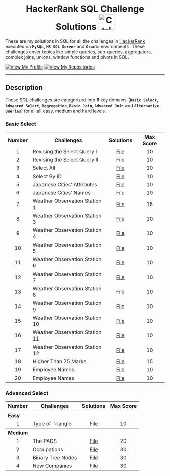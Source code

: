 <h1 align="center"> HackerRank SQL Challenge Solutions <img alt="Ctrl Z" src="https://media.giphy.com/media/V8y1y1FzxDETVUtQE4/giphy.gif" width="50px"></h1>

These are my solutions in SQL for all the challenges in [HackerRank](https://www.hackerrank.com/domains/sql) executed on **`MySQL`**, **`MS SQL Server`** and **`Oracle`** environments. These challenges cover topics like simple queries, sub-queries, aggregators, complex joins, unions, window functions and pivots in SQL.

[![View My Profile](https://img.shields.io/badge/Profile-View_My_Profile-2EC866?style=flat&logo=hackerrank&logoColor=white)](https://www.hackerrank.com/cuongquoc290701)
[![View My Repositories](https://img.shields.io/badge/Repository-View_My_Repositories-0045BC?style=flat&logo=github&logoColor=white)](https://github.com/cuongtrans?tab=repositories)

---

<h2 align="left"> Description </h2>

These SQL challenges are categorized into <strong>6</strong> key domains (**`Basic Select`**, **`Advanced Select`**, **`Aggregation`**, **`Basic Join`**, **`Advanced Join`** and **`Alternative Queries`**) for all all easy, medium and hard levels.

<h3 align="left"> Basic Select </h3>

<table>
  <tr>
    <th align="center" scope="col"> <strong>Number</strong> </th>
    <th align="center" scope="col"> <strong>Challenges</strong> </th>
    <th align="center" scope="col"> <strong>Solutions</strong> </th>
    <th align="center" scope="col"> <strong>Max Score</strong> </th>
  </tr>
  <tr>
    <td align="center" scope="row"> 1 </td>
    <td align="Left" scope="left"> Revising the Select Query I </td>
    <td align="center" scope="left"> <a href="https://github.com/cuongtrans/hackerrank-sql-challenges/blob/main/basic-select/easy/revising-the-select-query-I.sql"> File </a> </td>
    <td align="center" scope="row"> 10 </td>
  </tr>
  <tr>
    <td align="center" scope="row"> 2 </td>
    <td align="Left" scope="left"> Revising the Select Query II </td>
    <td align="center" scope="left"> <a href="https://github.com/cuongtrans/hackerrank-sql-challenges/blob/main/basic-select/easy/revising-the-select-query-II.sql"> File </a> </td>
    <td align="center" scope="row"> 10 </td>
  </tr>
  <tr>
    <td align="center" scope="row"> 3 </td>
    <td align="Left" scope="left"> Select All </td>
    <td align="center" scope="left"> <a href="https://github.com/cuongtrans/hackerrank-sql-challenges/blob/main/basic-select/easy/select-all.sql"> File </a> </td>
    <td align="center" scope="row"> 10 </td>
  </tr>
  <tr>
    <td align="center" scope="row"> 4 </td>
    <td align="Left" scope="left"> Select By ID </td>
    <td align="center" scope="left"> <a href="https://github.com/cuongtrans/hackerrank-sql-challenges/blob/main/basic-select/easy/select-by-ID.sql"> File </a> </td>
    <td align="center" scope="row"> 10 </td>
  </tr>
  <tr>
    <td align="center" scope="row"> 5 </td>
    <td align="Left" scope="left"> Japanese Cities' Attributes </td>
    <td align="center" scope="left"> <a href="https://github.com/cuongtrans/hackerrank-sql-challenges/blob/main/basic-select/easy/japanese-cities'-attributes.sql"> File </a> </td>
    <td align="center" scope="row"> 10 </td>
  </tr>
  <tr>
    <td align="center" scope="row"> 6 </td>
    <td align="Left" scope="left"> Japanese Cities' Names </td>
    <td align="center" scope="left"> <a href="https://github.com/cuongtrans/hackerrank-sql-challenges/blob/main/basic-select/easy/japanese-cities'-names.sql.sql"> File </a> </td>
    <td align="center" scope="row"> 10 </td>
  </tr>
  <tr>
    <td align="center" scope="row"> 7 </td>
    <td align="Left" scope="left"> Weather Observation Station 1 </td>
    <td align="center" scope="left"> <a href="https://github.com/cuongtrans/hackerrank-sql-challenges/blob/main/basic-select/easy/weather-observation-station-1.sql"> File </a> </td>
    <td align="center" scope="row"> 15 </td>
  </tr>
  <tr>
    <td align="center" scope="row"> 8 </td>
    <td align="Left" scope="left"> Weather Observation Station 3 </td>
    <td align="center" scope="left"> <a href="https://github.com/cuongtrans/hackerrank-sql-challenges/blob/main/basic-select/easy/weather-observation-station-3.sql"> File </a> </td>
    <td align="center" scope="row"> 10 </td>
  </tr>
  <tr>
    <td align="center" scope="row"> 9 </td>
    <td align="Left" scope="left"> Weather Observation Station 4 </td>
    <td align="center" scope="left"> <a href="https://github.com/cuongtrans/hackerrank-sql-challenges/blob/main/basic-select/easy/weather-observation-station-4.sql"> File </a> </td>
    <td align="center" scope="row"> 10 </td>
  </tr>
  <tr>
    <td align="center" scope="row"> 10 </td>
    <td align="Left" scope="left"> Weather Observation Station 5 </td>
    <td align="center" scope="left"> <a href="https://github.com/cuongtrans/hackerrank-sql-challenges/blob/main/basic-select/easy/weather-observation-station-5.sql"> File </a> </td>
    <td align="center" scope="row"> 10 </td>
  </tr>
  <tr>
    <td align="center" scope="row"> 11 </td>
    <td align="Left" scope="left"> Weather Observation Station 6 </td>
    <td align="center" scope="left"> <a href="https://github.com/cuongtrans/hackerrank-sql-challenges/blob/main/basic-select/easy/weather-observation-station-6.sql"> File </a> </td>
    <td align="center" scope="row"> 10 </td>
  </tr>
  <tr>
    <td align="center" scope="row"> 12 </td>
    <td align="Left" scope="left"> Weather Observation Station 7 </td>
    <td align="center" scope="left"> <a href="https://github.com/cuongtrans/hackerrank-sql-challenges/blob/main/basic-select/easy/weather-observation-station-7.sql"> File </a> </td>
    <td align="center" scope="row"> 10 </td>
  </tr>
  <tr>
    <td align="center" scope="row"> 13 </td>
    <td align="Left" scope="left"> Weather Observation Station 8 </td>
    <td align="center" scope="left"> <a href="https://github.com/cuongtrans/hackerrank-sql-challenges/blob/main/basic-select/easy/weather-observation-station-8.sql"> File </a> </td>
    <td align="center" scope="row"> 10 </td>
  </tr>
  <tr>
    <td align="center" scope="row"> 14 </td>
    <td align="Left" scope="left"> Weather Observation Station 9 </td>
    <td align="center" scope="left"> <a href="https://github.com/cuongtrans/hackerrank-sql-challenges/blob/main/basic-select/easy/weather-observation-station-9.sql"> File </a> </td>
    <td align="center" scope="row"> 10 </td>
  </tr>
  <tr>
    <td align="center" scope="row"> 15 </td>
    <td align="Left" scope="left"> Weather Observation Station 10 </td>
    <td align="center" scope="left"> <a href="https://github.com/cuongtrans/hackerrank-sql-challenges/blob/main/basic-select/easy/weather-observation-station-10.sql"> File </a> </td>
    <td align="center" scope="row"> 10 </td>
  </tr>
  <tr>
    <td align="center" scope="row"> 16 </td>
    <td align="Left" scope="left"> Weather Observation Station 11 </td>
    <td align="center" scope="left"> <a href="https://github.com/cuongtrans/hackerrank-sql-challenges/blob/main/basic-select/easy/weather-observation-station-11.sql"> File </a> </td>
    <td align="center" scope="row"> 10 </td>
  </tr>
  <tr>
    <td align="center" scope="row"> 17 </td>
    <td align="Left" scope="left"> Weather Observation Station 12 </td>
    <td align="center" scope="left"> <a href="https://github.com/cuongtrans/hackerrank-sql-challenges/blob/main/basic-select/easy/weather-observation-station-12.sql"> File </a> </td>
    <td align="center" scope="row"> 10 </td>
  </tr>
  <tr>
    <td align="center" scope="row"> 18 </td>
    <td align="Left" scope="left"> Higher Than 75 Marks </td>
    <td align="center" scope="left"> <a href="https://github.com/cuongtrans/hackerrank-sql-challenges/blob/main/basic-select/easy/higher-than-75-marks.sql"> File </a> </td>
    <td align="center" scope="row"> 15 </td>
  </tr>
  <tr>
    <td align="center" scope="row"> 19 </td>
    <td align="Left" scope="left"> Employee Names </td>
    <td align="center" scope="left"> <a href="https://github.com/cuongtrans/hackerrank-sql-challenges/blob/main/basic-select/easy/employee-names.sql"> File </a> </td>
    <td align="center" scope="row"> 10 </td>
  </tr>
  <tr>
    <td align="center" scope="row"> 20 </td>
    <td align="Left" scope="left"> Employee Names </td>
    <td align="center" scope="left"> <a href="https://github.com/cuongtrans/hackerrank-sql-challenges/blob/main/basic-select/easy/employee-salaries.sql"> File </a> </td>
    <td align="center" scope="row"> 10 </td>
  </tr>
</table>

<h3 align="left"> Advanced Select </h3>
<table>
  <tr>
    <th align="center" scope="col"> <strong>Number</strong> </th>
    <th align="center" scope="col"> <strong>Challenges</strong> </th>
    <th align="center" scope="col"> <strong>Solutions</strong> </th>
    <th align="center" scope="col"> <strong>Max Score</strong> </th>
  </tr>
  <tr>
    <th colspan="4" align="left" scope="col"> <strong>Easy</strong> </th>
  </tr>
  <tr>
    <td align="center" scope="row"> 1 </td>
    <td align="Left" scope="left"> Type of Triangle </td>
    <td align="center" scope="left"> <a href="https://github.com/cuongtrans/hackerrank-sql-challenges/tree/main/advanced-select/easy"> File </a> </td>
    <td align="center" scope="row"> 10 </td>
  </tr>
  <tr>
    <th colspan="4" align="left" scope="col"> <strong>Medium</strong> </th>
  </tr>
  <tr>
    <td align="center" scope="row"> 1 </td>
    <td align="Left" scope="left"> The PADS </td>
    <td align="center" scope="left"> <a href="https://github.com/cuongtrans/hackerrank-sql-challenges/blob/main/advanced-select/medium/the-PADS.sql"> File </a> </td>
    <td align="center" scope="row"> 20 </td>
  </tr>
  <tr>
    <td align="center" scope="row"> 2 </td>
    <td align="Left" scope="left"> 	Occupations </td>
    <td align="center" scope="left"> <a href="https://github.com/cuongtrans/hackerrank-sql-challenges/blob/main/advanced-select/medium/occupations.sql"> File </a> </td>
    <td align="center" scope="row"> 30 </td>
  </tr>
  <tr>
    <td align="center" scope="row"> 3 </td>
    <td align="Left" scope="left"> Binary Tree Nodes </td>
    <td align="center" scope="left"> <a href="https://github.com/cuongtrans/hackerrank-sql-challenges/blob/main/advanced-select/medium/binary-tree-nodes.sql"> File </a> </td>
    <td align="center" scope="row"> 30 </td>
  </tr>
  <tr>
    <td align="center" scope="row"> 4 </td>
    <td align="Left" scope="left"> New Companies </td>
    <td align="center" scope="left"> <a href="https://github.com/cuongtrans/hackerrank-sql-challenges/blob/main/advanced-select/medium/new-companies.sql"> File </a> </td>
    <td align="center" scope="row"> 30 </td>
  </tr>
</table>
  
   
    
  
    

















